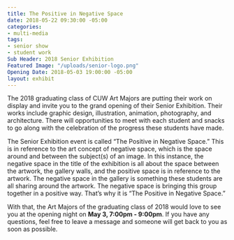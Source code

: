```yaml
---
title: The Positive in Negative Space
date: 2018-05-22 09:30:00 -05:00
categories:
- multi-media
tags:
- senior show
- student work
Sub Header: 2018 Senior Exhibition
Featured Image: "/uploads/senior-logo.png"
Opening Date: 2018-05-03 19:00:00 -05:00
layout: exhibit
---
```


The 2018 graduating class of CUW Art Majors are putting their work on display and invite you to the grand opening of their Senior Exhibition. Their works include graphic design, illustration, animation, photography, and architecture. There will opportunities to meet with each student and snacks to go along with the celebration of the progress these students have made.

The Senior Exhibition event is called “The Positive in Negative Space.” This is in reference to the art concept of negative space, which is the space around and between the subject(s) of an image. In this instance, the negative space in the title of the exhibition is all about the space between the artwork, the gallery walls, and the positive space is in reference to the artwork. The negative space in the gallery is something these students are all sharing around the artwork. The negative space is bringing this group together in a positive way. That’s why it is “The Positive in Negative Space.”

With that, the Art Majors of the graduating class of 2018 would love to see you at the opening night on **May 3, 7:00pm - 9:00pm**. If you have any questions, feel free to leave a message and someone will get back to you as soon as possible.